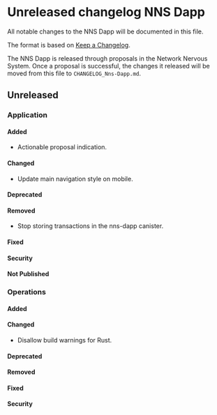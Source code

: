 
# Unreleased changelog NNS Dapp

All notable changes to the NNS Dapp will be documented in this file.

The format is based on [Keep a Changelog](https://keepachangelog.com/en/1.0.0/).

The NNS Dapp is released through proposals in the Network Nervous System. Once a
proposal is successful, the changes it released will be moved from this file to
`CHANGELOG_Nns-Dapp.md`.

## Unreleased

### Application

#### Added

* Actionable proposal indication.

#### Changed

* Update main navigation style on mobile. 

#### Deprecated

#### Removed

* Stop storing transactions in the nns-dapp canister.

#### Fixed

#### Security

#### Not Published

### Operations

#### Added

#### Changed

* Disallow build warnings for Rust.

#### Deprecated

#### Removed

#### Fixed

#### Security
